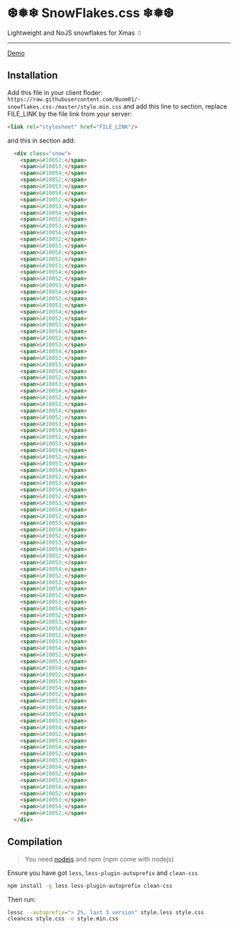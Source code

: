 # ❆❅❄ SnowFlakes.css ❄❅❆
Lightweight and NoJS snowflakes for Xmas ☃

---
[Demo](https://jsfiddle.net/buom_01/hyd8k76w/1/embedded/result/)
## Installation
Add this file in your client floder: `https://raw.githubusercontent.com/Buom01/-snowflakes.css-/master/style.min.css`
and add this line to <head> section, replace FILE_LINK by the file link from your server:
```html
<link rel="stylesheet" href="FILE_LINK"/>
```
and this in <body> section add:
```html
  <div class="snow">
    <span>&#10052;</span>
    <span>&#10053;</span>
    <span>&#10054;</span>
    <span>&#10052;</span>
    <span>&#10053;</span>
    <span>&#10054;</span>
    <span>&#10052;</span>
    <span>&#10053;</span>
    <span>&#10054;</span>
    <span>&#10052;</span>
    <span>&#10053;</span>
    <span>&#10054;</span>
    <span>&#10052;</span>
    <span>&#10053;</span>
    <span>&#10054;</span>
    <span>&#10052;</span>
    <span>&#10053;</span>
    <span>&#10054;</span>
    <span>&#10052;</span>
    <span>&#10053;</span>
    <span>&#10054;</span>
    <span>&#10052;</span>
    <span>&#10053;</span>
    <span>&#10054;</span>
    <span>&#10052;</span>
    <span>&#10053;</span>
    <span>&#10054;</span>
    <span>&#10052;</span>
    <span>&#10053;</span>
    <span>&#10054;</span>
    <span>&#10052;</span>
    <span>&#10053;</span>
    <span>&#10054;</span>
    <span>&#10052;</span>
    <span>&#10053;</span>
    <span>&#10054;</span>
    <span>&#10052;</span>
    <span>&#10053;</span>
    <span>&#10054;</span>
    <span>&#10052;</span>
    <span>&#10053;</span>
    <span>&#10054;</span>
    <span>&#10052;</span>
    <span>&#10053;</span>
    <span>&#10054;</span>
    <span>&#10052;</span>
    <span>&#10053;</span>
    <span>&#10054;</span>
    <span>&#10052;</span>
    <span>&#10053;</span>
    <span>&#10054;</span>
    <span>&#10052;</span>
    <span>&#10053;</span>
    <span>&#10054;</span>
    <span>&#10052;</span>
    <span>&#10053;</span>
    <span>&#10054;</span>
    <span>&#10052;</span>
    <span>&#10053;</span>
    <span>&#10054;</span>
    <span>&#10052;</span>
    <span>&#10053;</span>
    <span>&#10054;</span>
    <span>&#10052;</span>
    <span>&#10053;</span>
    <span>&#10054;</span>
    <span>&#10052;</span>
    <span>&#10053;</span>
    <span>&#10054;</span>
    <span>&#10052;</span>
    <span>&#10053;</span>
    <span>&#10054;</span>
    <span>&#10052;</span>
    <span>&#10053;</span>
    <span>&#10054;</span>
    <span>&#10052;</span>
    <span>&#10053;</span>
    <span>&#10054;</span>
    <span>&#10052;</span>
    <span>&#10053;</span>
    <span>&#10054;</span>
    <span>&#10052;</span>
    <span>&#10053;</span>
    <span>&#10054;</span>
    <span>&#10052;</span>
    <span>&#10053;</span>
    <span>&#10054;</span>
    <span>&#10052;</span>
    <span>&#10053;</span>
    <span>&#10054;</span>
    <span>&#10052;</span>
    <span>&#10053;</span>
    <span>&#10054;</span>
    <span>&#10052;</span>
    <span>&#10053;</span>
    <span>&#10054;</span>
    <span>&#10052;</span>
    <span>&#10053;</span>
    <span>&#10054;</span>
    <span>&#10052;</span>
  </div>
```
## Compilation
> You need [nodejs](http://nodejs.org/) and npm (npm come with nodejs)

Ensure you have got `less`, `less-plugin-autoprefix` and `clean-css`
```bash
npm install -g less less-plugin-autoprefix clean-css
```
Then run:
```bash
lessc --autoprefix="> 2%, last 3 version" style.less style.css
cleancss style.css -o style.min.css
```
